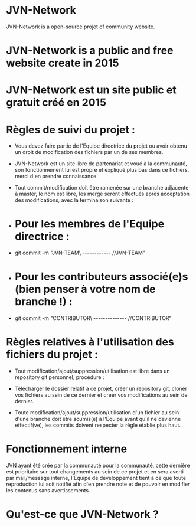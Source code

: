 # JVN-Network
JVN-Network is a open-source projet of community website. 

# JVN-Network is a public and free website create in 2015 #
# JVN-Network est un site public et gratuit créé en 2015 #

# Règles de suivi du projet : 
- Vous devez faire partie de l'Equipe directrice du projet ou avoir obtenu un droit de modification des fichiers par un de ses membres.
- JVN-Network est un site libre de partenariat et voué à la communauté, son fonctionnement lui est propre et expliqué plus bas dans ce fichiers, merci d'en prendre connaissance.
- Tout commit/modification doit être ramenée sur une branche adjacente à master, le nom est libre, les merge seront effectués après acceptation des modifications, avec la terminaison suivante : 

-  # Pour les membres de l'Equipe directrice : 
- git commit -m "JVN-TEAM\\ ------------ //JVN-TEAM"

-  # Pour les contributeurs associé(e)s (bien penser à votre nom de branche !) : 
- git commit -m "CONTRIBUTOR\\ -------------- //CONTRIBUTOR"

# Règles relatives à l'utilisation des fichiers du projet : 
- Tout modification/ajout/suppression/utilisation est libre dans un repository git personnel, procédure : 

- Télécharger le dossier relatif à ce projet, créer un repository git, cloner vos fichiers au sein de ce dernier et créer vos modifications au sein de dernier. 

- Toute modification/ajout/suppression/utilisation d'un fichier au sein d'une branche doit être soumis(e) à l'Equipe avant qu'il ne devienne effectif(ve), les commits doivent respecter la règle établie plus haut. 

# Fonctionnement interne 
JVN ayant été crée par la communauté pour la communauté, cette dernière est prioritaire sur tout changements au sein de ce projet et en sera averti par mail/message interne, l'Equipe de développement tient à ce que toute reproduction lui soit notifié afin d'en prendre note et de pouvoir en modifier les contenus sans avertissements. 

# Qu'est-ce que JVN-Network ?

